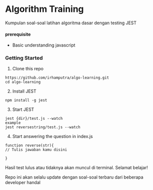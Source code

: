 # Algorithm Training

Kumpulan soal-soal latihan algoritma dasar dengan testing JEST

#### prerequisite
- Basic understanding javascript

### Getting Started

1. Clone this repo
```
https://github.com/irhamputra/algo-learning.git
cd algo-learning
```

2. Install JEST
```
npm install -g jest
```

3. Start JEST
```
jest {dir}/test.js --watch
example
jest reversestring/test.js --watch
```

4. Start answering the question in index.js
```
function reverse(str){
// Tulis jawaban kamu disini

}
```

Hasil test lulus atau tidaknya akan muncul di terminal. Selamat belajar!

Repo ini akan selalu update dengan soal-soal terbaru dari beberapa developer handal
